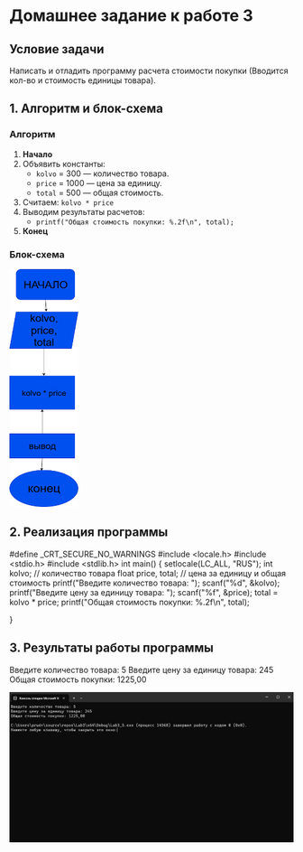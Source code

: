 # Домашнее задание к работе 3
## Условие задачи
Написать и отладить программу расчета стоимости покупки (Вводится кол-во и стоимость единицы товара).
## 1. Алгоритм и блок-схема
### Алгоритм
1. **Начало**
2. Объявить константы:
   - `kolvo` = 300 — количество товара.
   - `price` = 1000 —  цена за единицу.
   - `total` = 500 — общая стоимость.  
3. Считаем:
    `kolvo * price`
4. Выводим результаты расчетов:
   - `printf("Общая стоимость покупки: %.2f\n", total);`
5. **Конец**

### Блок-схема
<img width="122" height="421" alt="Диаграмма без названия drawio" src="https://raw.githubusercontent.com/wyrtwwr/email-assets/refs/heads/main/Lab3.drawio.png" />

## 2. Реализация программы
#define _CRT_SECURE_NO_WARNINGS
#include <locale.h>
#include <stdio.h>
#include <stdlib.h>
int main() {
    setlocale(LC_ALL, "RUS");
    int kolvo;         // количество товара
    float price, total;   // цена за единицу и общая стоимость
    printf("Введите количество товара: ");
    scanf("%d", &kolvo);
    printf("Введите цену за единицу товара: ");
    scanf("%f", &price);
    total = kolvo * price;
    printf("Общая стоимость покупки: %.2f\n", total);

}

## 3. Результаты работы программы

Введите количество товара: 5
Введите цену за единицу товара: 245
Общая стоимость покупки: 1225,00

<img  src="https://raw.githubusercontent.com/wyrtwwr/email-assets/refs/heads/main/photo_2025-09-21_21-30-04.jpg" width="981" height="266">
